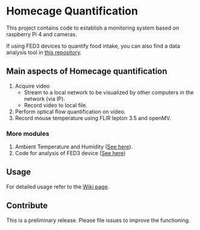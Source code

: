 # Homecage Quantification

This project contains code to establish a monitoring system based on raspberry Pi 4 and cameras. 

If using FED3 devices to quantify food intake, you can also find a data analysis tool in [this repository](https://github.com/matiasandina/FED_quantification).

## Main aspects of Homecage quantification

1. Acquire video 
	* Stream to a local network to be visualized by other computers in the network (via IP).
	* Record video to local file. 
1. Perform optical flow quantification on video.
1. Record mouse temperature using FLIR lepton 3.5 and openMV.

### More modules 

1. Ambient Temperature and Humidity ([See here](https://github.com/matiasandina/temp_sensor)).
1. Code for analysis of FED3 device ([See here](https://github.com/matiasandina/FED_quantification))

## Usage

For detailed usage refer to the [Wiki page](https://github.com/matiasandina/homecage_quantification/wiki).

## Contribute

This is a preliminary release. Please file issues to improve the functioning.